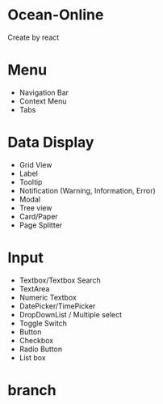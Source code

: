 # Ocean-Online
Create by react

# Menu
- Navigation Bar
- Context Menu
- Tabs
 
# Data Display
- Grid View
- Label
- Tooltip
- Notification (Warning, Information, Error)
- Modal
- Tree view
- Card/Paper
- Page Splitter
 
# Input
- Textbox/Textbox Search
- TextArea
- Numeric Textbox
- DatePicker/TimePicker
- DropDownList / Multiple select
- Toggle Switch
- Button
- Checkbox
- Radio Button
- List box

# branch